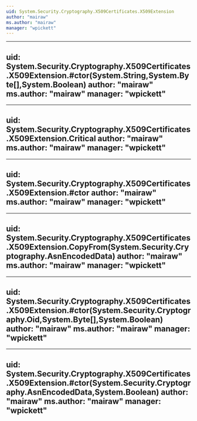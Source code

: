 ```yaml
---
uid: System.Security.Cryptography.X509Certificates.X509Extension
author: "mairaw"
ms.author: "mairaw"
manager: "wpickett"
---
```


---
uid: System.Security.Cryptography.X509Certificates.X509Extension.#ctor(System.String,System.Byte[],System.Boolean)
author: "mairaw"
ms.author: "mairaw"
manager: "wpickett"
---

---
uid: System.Security.Cryptography.X509Certificates.X509Extension.Critical
author: "mairaw"
ms.author: "mairaw"
manager: "wpickett"
---

---
uid: System.Security.Cryptography.X509Certificates.X509Extension.#ctor
author: "mairaw"
ms.author: "mairaw"
manager: "wpickett"
---

---
uid: System.Security.Cryptography.X509Certificates.X509Extension.CopyFrom(System.Security.Cryptography.AsnEncodedData)
author: "mairaw"
ms.author: "mairaw"
manager: "wpickett"
---

---
uid: System.Security.Cryptography.X509Certificates.X509Extension.#ctor(System.Security.Cryptography.Oid,System.Byte[],System.Boolean)
author: "mairaw"
ms.author: "mairaw"
manager: "wpickett"
---

---
uid: System.Security.Cryptography.X509Certificates.X509Extension.#ctor(System.Security.Cryptography.AsnEncodedData,System.Boolean)
author: "mairaw"
ms.author: "mairaw"
manager: "wpickett"
---
